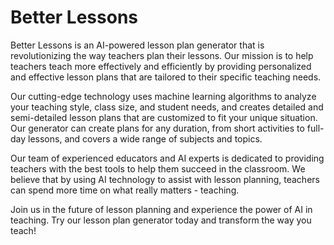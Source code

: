 # Better Lessons

Better Lessons is an AI-powered lesson plan generator that is revolutionizing the way teachers plan their lessons. Our mission is to help teachers teach more effectively and efficiently by providing personalized and effective lesson plans that are tailored to their specific teaching needs.

Our cutting-edge technology uses machine learning algorithms to analyze your teaching style, class size, and student needs, and creates detailed and semi-detailed lesson plans that are customized to fit your unique situation. Our generator can create plans for any duration, from short activities to full-day lessons, and covers a wide range of subjects and topics.

Our team of experienced educators and AI experts is dedicated to providing teachers with the best tools to help them succeed in the classroom. We believe that by using AI technology to assist with lesson planning, teachers can spend more time on what really matters - teaching.

Join us in the future of lesson planning and experience the power of AI in teaching. Try our lesson plan generator today and transform the way you teach!
